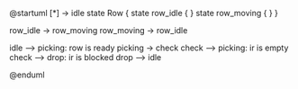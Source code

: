 @startuml
[*] -> idle
state Row {
  state row_idle {
  }
  state row_moving {
  }
}
 

row_idle -> row_moving
row_moving -> row_idle

idle --> picking: row is ready
picking -> check
check --> picking: ir is empty
check --> drop: ir is blocked
drop --> idle

@enduml